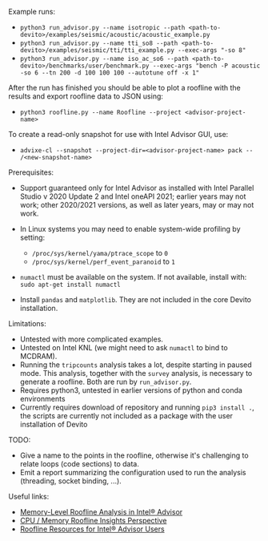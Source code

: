 Example runs:

* `python3 run_advisor.py --name isotropic --path <path-to-devito>/examples/seismic/acoustic/acoustic_example.py`
* `python3 run_advisor.py --name tti_so8 --path <path-to-devito>/examples/seismic/tti/tti_example.py --exec-args "-so 8"`
* `python3 run_advisor.py --name iso_ac_so6 --path <path-to-devito>/benchmarks/user/benchmark.py --exec-args "bench -P acoustic -so 6 --tn 200 -d 100 100 100 --autotune off -x 1"`

After the run has finished you should be able to plot a roofline with the results and export roofline data to JSON using:
* `python3 roofline.py --name Roofline --project <advisor-project-name>`

To create a read-only snapshot for use with Intel Advisor GUI, use:
* `advixe-cl --snapshot --project-dir=<advisor-project-name> pack -- /<new-snapshot-name>`

Prerequisites:
* Support guaranteed only for Intel Advisor as installed with Intel Parallel Studio v 2020 Update 2
  and Intel oneAPI 2021; earlier years may not work; other 2020/2021 versions, as well as later years,
  may or may not work.
* In Linux systems you may need to enable system-wide profiling by setting:
  - `/proc/sys/kernel/yama/ptrace_scope` to `0`
  - `/proc/sys/kernel/perf_event_paranoid` to `1`

* `numactl` must be available on the system. If not available, install with:
	`sudo apt-get install numactl`
* Install `pandas` and `matplotlib`. They are not included in the core Devito installation.

Limitations:

* Untested with more complicated examples.
* Untested on Intel KNL (we might need to ask `numactl` to bind to MCDRAM).
* Running the `tripcounts` analysis takes a lot, despite starting in paused
  mode. This analysis, together with the `survey` analysis, is necessary to
  generate a roofline. Both are run by `run_advisor.py`.
* Requires python3, untested in earlier versions of python and conda environments
* Currently requires download of repository and running `pip3 install .`, the scripts
  are currently not included as a package with the user installation of Devito

TODO:

* Give a name to the points in the roofline, otherwise it's challenging to
  relate loops (code sections) to data.
* Emit a report summarizing the configuration used to run the analysis
  (threading, socket binding, ...).

Useful links:
* [ Memory-Level Roofline Analysis in Intel® Advisor ](https://software.intel.com/content/www/us/en/develop/articles/memory-level-roofline-model-with-advisor.html " Memory-Level Roofline Analysis in Intel® Advisor ")
* [CPU / Memory Roofline Insights
Perspective](https://software.intel.com/content/www/us/en/develop/documentation/advisor-user-guide/top/optimize-cpu-usage/cpu-roofline-perspective.html "CPU / Memory Roofline Insights
Perspective")
* [ Roofline Resources for Intel® Advisor Users ](https://software.intel.com/content/www/us/en/develop/articles/advisor-roofline-resources.html " Roofline Resources for Intel® Advisor Users ")